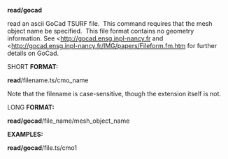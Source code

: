  **read/gocad**

  read an ascii GoCad TSURF file.  This command requires that the mesh
  object name be specified.  This file format contains no geometry
  information. See <http://gocad.ensg.inpl-nancy.fr and
  <http://gocad.ensg.inpl-nancy.fr/IMG/papers/Fileform.fm.htm for
  further details on GoCad.


 SHORT **FORMAT:**

  **read**/filename.ts/cmo\_name

  

  
   Note that the filename is case-sensitive, though the extension
  itself is not.

 LONG **FORMAT:**

  **read/gocad**/file\_name/mesh\_object\_name

 **EXAMPLES:**

  **read/gocad**/file.ts/cmo1



